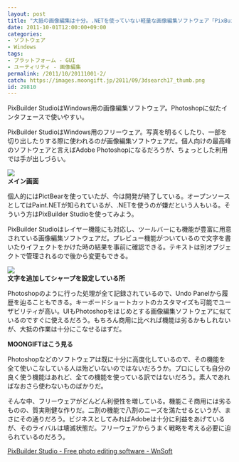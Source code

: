 ```yaml
---
layout: post
title: "大抵の画像編集は十分。.NETを使っていない軽量な画像編集ソフトウェア「PixBuilder Studio」"
date: 2011-10-01T12:00:00+09:00
categories:
- ソフトウェア
- Windows
tags: 
- プラットフォーム - GUI
- ユーティリティ - 画像編集
permalink: /2011/10/20111001-2/
catch: https://images.moongift.jp/2011/09/3dsearch17_thumb.png
id: 29810
---
```

PixBuilder StudioはWindows用の画像編集ソフトウェア。Photoshopに似たインタフェースで使いやすい。

  

PixBuilder StudioはWindows用のフリーウェア。写真を明るくしたり、一部を切り出したりする際に使われるのが画像編集ソフトウェアだ。個人向けの最高峰のソフトウェアと言えばAdobe Photoshopになるだろうが、ちょっとした利用では手が出しづらい。

  

[![](https://images.moongift.jp/2011/09/3dsearch15_thumb1.png)](https://images.moongift.jp/2011/09/3dsearch151.png)  
**メイン画面**

  

個人的にはPictBearを使っていたが、今は開発が終了している。オープンソースとしてはPaint.NETが知られているが、.NETを使うのが嫌だという人もいる。そういう方はPixBuilder Studioを使ってみよう。

  
<!--more-->  

PixBuilder Studioはレイヤー機能にも対応し、ツールバーにも機能が豊富に用意されている画像編集ソフトウェアだ。プレビュー機能がついているので文字を書いたりイフェクトをかけた時の結果を事前に確認できる。テキストは別オブジェクトで管理されるので後から変更もできる。

  

[![](https://images.moongift.jp/2011/09/3dsearch17_thumb.png)](https://images.moongift.jp/2011/09/3dsearch171.png)  
**文字を追加してシャープを設定している所**

  

Photoshopのように行った処理が全て記録されているので、Undo Panelから履歴を辿ることもできる。キーボードショートカットのカスタマイズも可能でユーザビリティが高い。UIもPhotoshopをはじめとする画像編集ソフトウェアに似ているのですぐに使えるだろう。もちろん商用に比べれば機能は劣るかもしれないが、大抵の作業は十分にこなせるはずだ。

  
  
  

**MOONGIFTはこう見る**

  

Photoshopなどのソフトウェアは既に十分に高度化しているので、その機能を全て使いこなしている人は殆どいないのではないだろうか。プロにしても自分の良く使う機能はあれど、全ての機能を使っている訳ではないだろう。素人であればなおさら使わないものばかりだ。

  

そんな中、フリーウェアがどんどん利便性を増している。機能こそ商用には劣るものの、質実剛健な作りだ。二割の機能で八割のニーズを満たせるというが、まさにその通りだろう。ビジネスとしてみればAdobeは十分に利益をあげているが、そのライバルは壊滅状態だ。フリーウェアからうまく戦略を考える必要に迫られているのだろう。

  

[PixBuilder Studio - Free photo editing software - WnSoft](http://www.wnsoft.com/pixbuilder/#pixbuilder)

